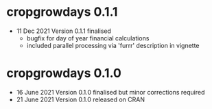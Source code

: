 # cropgrowdays 0.1.1
  * 11 Dec 2021 Version 0.1.1 finalised
    * bugfix for day of year financial calculations
	* included parallel processing via 'furrr' description in vignette
# cropgrowdays 0.1.0
  * 16 June 2021 Version 0.1.0 finalised but minor corrections
    required
  * 21 June 2021 Version 0.1.0 released on CRAN
